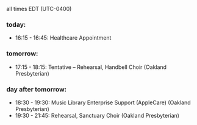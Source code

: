 all times EDT (UTC-0400)

### today:

* 16:15 - 16:45: Healthcare Appointment 

### tomorrow:

* 17:15 - 18:15: Tentative – Rehearsal, Handbell Choir (Oakland Presbyterian)

### day after tomorrow:

* 18:30 - 19:30: Music Library Enterprise Support (AppleCare) (Oakland Presbyterian)
* 19:30 - 21:45: Rehearsal, Sanctuary Choir (Oakland Presbyterian)
